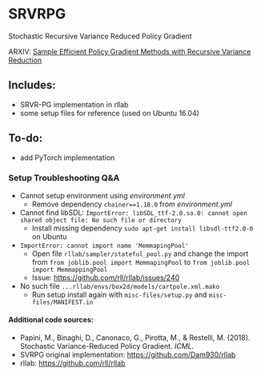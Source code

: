 # SRVRPG
Stochastic Recursive Variance Reduced Policy Gradient

ARXIV: [Sample Efficient Policy Gradient Methods with Recursive Variance Reduction](https://arxiv.org/pdf/1909.08610.pdf)

## Includes: 
- SRVR-PG implementation in rllab 
- some setup files for reference (used on Ubuntu 16.04) 

## To-do: 
- add PyTorch implementation 


### Setup Troubleshooting Q&A 
* Cannot setup environment using _environment.yml_
  - Remove dependency `chainer==1.18.0` from _environment.yml_  
* Cannot find libSDL: `ImportError: libSDL_ttf-2.0.so.0: cannot open shared object file: No such file or directory`
  - Install missing dependency `sudo apt-get install libsdl-ttf2.0-0` on Ubuntu  
* `ImportError: cannot import name 'MemmapingPool'`
  - Open file `rllab/sampler/stateful_pool.py` and change the import from `from joblib.pool import MemmapingPool` to `from joblib.pool import MemmappingPool`
  - Issue: https://github.com/rll/rllab/issues/240
* No such file `...rllab/envs/box2d/models/cartpole.xml.mako`
  - Run setup install again with `misc-files/setup.py` and `misc-files/MANIFEST.in`

#### Additional code sources: 
- Papini, M., Binaghi, D., Canonaco, G., Pirotta, M., & Restelli, M. (2018). Stochastic Variance-Reduced Policy Gradient. _ICML._
- SVRPG original implementation: https://github.com/Dam930/rllab
- rllab: https://github.com/rll/rllab

